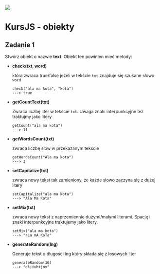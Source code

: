 ![](../../../kursjs.png)

# KursJS - obiekty

## Zadanie 1
Stwórz obiekt o nazwie **text**.
Obiekt ten powinien mieć metody:

- **check(txt, word)**

    która zwraca true/false jeżeli w tekście `txt` znajduje się szukane słowo `word`

    ```
    check("ala ma kota", "kota")
    ---> true
    ```

- **getCountText(txt)**

    Zwraca liczbę liter w tekście `txt`. Uwaga znaki interpunkcyjne też traktujmy jako litery

    ```
    getCount("ala ma kota")
    ---> 11
    ```

- **getWordsCount(txt)**

    zwraca liczbę słów w przekazanym tekście

    ```
    getWordsCount("Ala ma kota")
    ---> 3
    ```

- **setCapitalize(txt)**

    zwraca nowy tekst tak zamieniony, że każde słowo zaczyna się z dużej litery

    ```
    setCapitalize("ala ma kota")
    ---> "Ala Ma Kota"
    ```

- **setMix(txt)**

    zwraca nowy tekst z naprzemiennie dużymi/małymi literami. Spację i znaki interpunkcyjne traktujemy jako litery.

    ```
    setMix("ala ma kota")
    ---> "aLa mA KoTa"
    ```

- **generateRandom(lng)**

    Generuje tekst o długości lng który składa się z losowych liter

    ```
    generateRandom(10)
    ---> "dkjiuhtjox"
    ```